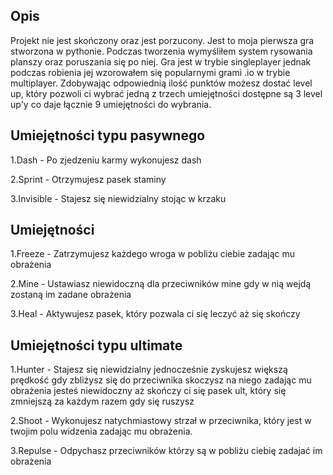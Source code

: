 ## Opis
Projekt nie jest skończony oraz jest porzucony.
Jest to moja pierwsza gra stworzona w pythonie. 
Podczas tworzenia wymyśliłem system rysowania planszy oraz poruszania się po niej. 
Gra jest w trybie singleplayer jednak podczas robienia jej wzorowałem się popularnymi grami .io w trybie multiplayer.
Zdobywając odpowiednią ilość punktów możesz dostać level up, który pozwoli ci wybrać jedną z trzech umiejętności dostępne są 3 level up'y co daje łącznie 9 umiejętności do wybrania.

## Umiejętności typu pasywnego
1.Dash - Po zjedzeniu karmy wykonujesz dash

2.Sprint - Otrzymujesz pasek staminy

3.Invisible - Stajesz się niewidzialny stojąc w krzaku

## Umiejętności
1.Freeze - Zatrzymujesz każdego wroga w pobliżu ciebie zadając mu obrażenia

2.Mine - Ustawiasz niewidoczną dla przeciwników mine gdy w nią wejdą zostaną im zadane obrażenia

3.Heal - Aktywujesz pasek, który pozwala ci się leczyć aż się skończy

## Umiejętności typu ultimate
1.Hunter - Stajesz się niewidzialny jednocześnie zyskujesz większą prędkość gdy zbliżysz się do przeciwnika skoczysz na niego zadając mu obrażenia jesteś niewidoczny aż skończy ci się pasek ult, który się zmniejszą za każdym razem gdy się ruszysz

2.Shoot - Wykonujesz natychmiastowy strzał w przeciwnika, który jest w twojim polu widzenia zadając mu obrażenia.

3.Repulse - Odpychasz przeciwników którzy są w pobliżu ciebię zadajać im obrażenia
